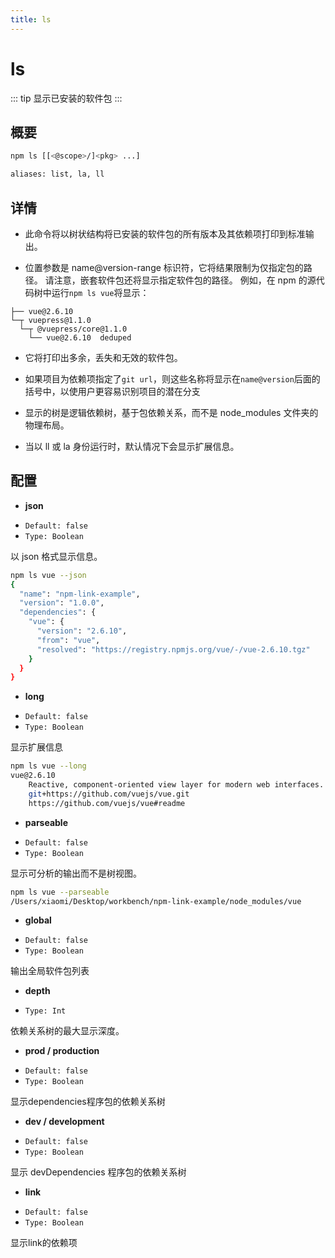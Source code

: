 ```yaml
---
title: ls
---
```


# ls

::: tip
显示已安装的软件包
:::

## 概要

```bash
npm ls [[<@scope>/]<pkg> ...]

aliases: list, la, ll
```

## 详情

-   此命令将以树状结构将已安装的软件包的所有版本及其依赖项打印到标准输出。

-   位置参数是 name@version-range 标识符，它将结果限制为仅指定包的路径。
    请注意，嵌套软件包还将显示指定软件包的路径。
    例如，在 npm 的源代码树中运行`npm ls vue`将显示：

```
├── vue@2.6.10
└─┬ vuepress@1.1.0
  └─┬ @vuepress/core@1.1.0
    └── vue@2.6.10  deduped
```

-   它将打印出多余，丢失和无效的软件包。

-   如果项目为依赖项指定了`git url`，则这些名称将显示在`name@version`后面的括号中，以使用户更容易识别项目的潜在分支

-   显示的树是逻辑依赖树，基于包依赖关系，而不是 node_modules 文件夹的物理布局。

-   当以 ll 或 la 身份运行时，默认情况下会显示扩展信息。

## 配置

-   **json**

*   `Default: false`
*   `Type: Boolean`

以 json 格式显示信息。

```bash
npm ls vue --json
{
  "name": "npm-link-example",
  "version": "1.0.0",
  "dependencies": {
    "vue": {
      "version": "2.6.10",
      "from": "vue",
      "resolved": "https://registry.npmjs.org/vue/-/vue-2.6.10.tgz"
    }
  }
}
```

-   **long**

*   `Default: false`
*   `Type: Boolean`

显示扩展信息

```bash
npm ls vue --long
vue@2.6.10
    Reactive, component-oriented view layer for modern web interfaces.
    git+https://github.com/vuejs/vue.git
    https://github.com/vuejs/vue#readme
```

-   **parseable**

*   `Default: false`
*   `Type: Boolean`

显示可分析的输出而不是树视图。

```bash
npm ls vue --parseable
/Users/xiaomi/Desktop/workbench/npm-link-example/node_modules/vue
```

-   **global**

*   `Default: false`
*   `Type: Boolean`

输出全局软件包列表


-   **depth**

*   `Type: Int`

依赖关系树的最大显示深度。


-   **prod / production**

*   `Default: false`
*   `Type: Boolean`

显示dependencies程序包的依赖关系树


-   **dev / development**

*   `Default: false`
*   `Type: Boolean`

显示 devDependencies 程序包的依赖关系树

-   **link**

*   `Default: false`
*   `Type: Boolean`

显示link的依赖项

